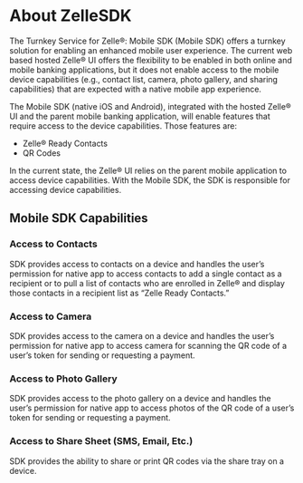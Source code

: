 # About ZelleSDK

The Turnkey Service for Zelle®: Mobile SDK (Mobile SDK) offers a turnkey solution for enabling 
an enhanced mobile user experience. The current web based hosted Zelle® UI offers the flexibility 
to be enabled in both online and mobile banking applications, but it does not enable access to 
the mobile device capabilities (e.g., contact list, camera, photo gallery, and sharing capabilities) 
that are expected with a native mobile app experience.

The Mobile SDK (native iOS and Android), integrated with the hosted Zelle® UI and 
the parent mobile banking application, will enable features that require access to 
the device capabilities. Those features are:

- Zelle® Ready Contacts
- QR Codes

In the current state, the Zelle® UI relies on the parent mobile application to access device capabilities. 
With the Mobile SDK, the SDK is responsible for accessing device capabilities.

## Mobile SDK Capabilities

### Access to Contacts

SDK provides access to contacts on a device and handles the user’s permission for 
native app to access contacts to add a single contact as a recipient or to pull a list of contacts 
who are enrolled in Zelle® and display those contacts in a recipient list as “Zelle Ready Contacts.”

### Access to Camera

SDK provides access to the camera on a device and handles the user’s permission for 
native app to access camera for scanning the QR code of a user’s token for sending or requesting a payment.

### Access to Photo Gallery

SDK provides access to the photo gallery on a device and handles the user’s permission for 
native app to access photos of the QR code of a user’s token for sending or requesting a payment.

### Access to Share Sheet (SMS, Email, Etc.)

SDK provides the ability to share or print QR codes via the share tray on a device.


 
 
